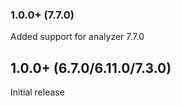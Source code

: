 ### 1.0.0+ (7.7.0)

Added support for analyzer 7.7.0

## 1.0.0+ (6.7.0/6.11.0/7.3.0)

Initial release
